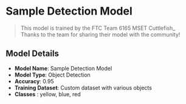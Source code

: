 # Sample Detection Model

> This model is trained by the FTC Team 6165 MSET Cuttlefish_    
> Thanks to the team for sharing their model with the community!    

## Model Details
- **Model Name**: Sample Detection Model
- **Model Type**: Object Detection
- **Accuracy**: 0.95
- **Training Dataset**: Custom dataset with various objects
- **Classes** : yellow, blue, red